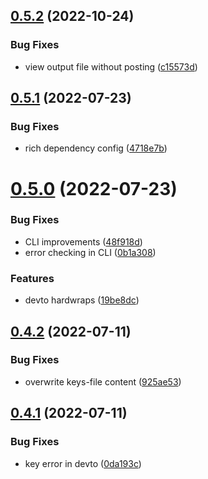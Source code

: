 ## [0.5.2](https://github.com/Mr-Destructive/crossposter/compare/v0.5.1...v0.5.2) (2022-10-24)


### Bug Fixes

* view output file without posting ([c15573d](https://github.com/Mr-Destructive/crossposter/commit/c15573d9de008eeee9a4c7b5437ada3561e87e40))



## [0.5.1](https://github.com/Mr-Destructive/crossposter/compare/v0.5.0...v0.5.1) (2022-07-23)


### Bug Fixes

* rich dependency config ([4718e7b](https://github.com/Mr-Destructive/crossposter/commit/4718e7b67c16dd09f33a61e077e7a5eb3621dfb8))



# [0.5.0](https://github.com/Mr-Destructive/crossposter/compare/v0.4.2...v0.5.0) (2022-07-23)


### Bug Fixes

* CLI improvements ([48f918d](https://github.com/Mr-Destructive/crossposter/commit/48f918d679a37fd3f8f2d1dcddcccf2ffe180c14))
* error checking in CLI ([0b1a308](https://github.com/Mr-Destructive/crossposter/commit/0b1a308c23ad65bded763229ced64d735d18d34a))


### Features

* devto hardwraps ([19be8dc](https://github.com/Mr-Destructive/crossposter/commit/19be8dcce6422b8179f34397cd60c0870082d9a9))



## [0.4.2](https://github.com/Mr-Destructive/crossposter/compare/v0.4.1...v0.4.2) (2022-07-11)


### Bug Fixes

* overwrite keys-file content ([925ae53](https://github.com/Mr-Destructive/crossposter/commit/925ae53021d16f81209f9bae5ca2d0970445d69a))



## [0.4.1](https://github.com/Mr-Destructive/crossposter/compare/v0.4.0...v0.4.1) (2022-07-11)


### Bug Fixes

* key error in devto ([0da193c](https://github.com/Mr-Destructive/crossposter/commit/0da193ce3862d70711eeeb3cc1348f1c1f73ad61))



